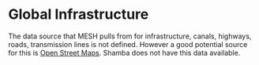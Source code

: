 # Global Infrastructure

The data source that MESH pulls from for infrastructure, canals, highways, roads, transmission lines is not defined. However a good potential source for this is [Open Street Maps](https://planet.openstreetmap.org).  Shamba does not have this data available.
